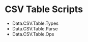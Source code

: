 CSV Table Scripts
=================


* Data.CSV.Table.Types
* Data.CSV.Table.Parse
* Data.CSV.Table.Ops


